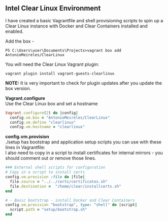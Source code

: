 ## Intel Clear Linux Environment
I have created a basic Vagrantfile and shell provisioning scripts to spin up a Clear Linux instance with Docker and Clear Containers installed and enabled.

Add the box -

````shell
PS C:\Users\user\Documents\Projects>vagrant box add AntonioMeireles/ClearLinux
````

You will need the Clear Linux Vagrant plugin:

````shell
vagrant plugin install vagrant-guests-clearlinux
````

**NOTE:** It is very important to check for plugin updates after you update the box version.

**Vagrant.configure**<br/>
Use the Clear Linux box and set a hostname

````ruby
Vagrant.configure(2) do |config|
  config.vm.box = "AntonioMeireles/ClearLinux"
  config.vm.define "clearlinux"
  config.vm.hostname = "clearlinux"
````

**config.vm.provision**<br/>
./setup has bootstrap and application setup scripts you can use with these lines in Vagrantfile:<br/>
I also need to copy in a script to install certificates for internal mirrors - you should comment out or remove those lines.

````ruby
### External shell scripts for configuration
# Copy in a script to install certs
config.vm.provision :file do |file|
  file.source = "../../certs/certificates.sh" 
  file.destination =  "/home/clear/installcerts.sh"
end  

# - Basic bootstrap - install Docker and Clear Containers
config.vm.provision "bootstrap", type: "shell" do |script|
  script.path = "setup/bootstrap.sh"
end
````
